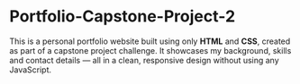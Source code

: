 # Portfolio-Capstone-Project-2
This is a personal portfolio website built using only **HTML** and **CSS**, created as part of a capstone project challenge. It showcases my background, skills and contact details — all in a clean, responsive design without using any JavaScript.
